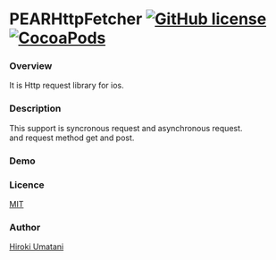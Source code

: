 PEARHttpFetcher [![GitHub license](https://img.shields.io/github/license/mashape/apistatus.svg?style=plastic)](https://github.com/HirokiUmatani/PEARHttpFetcher/blob/master/LICENSE) [![CocoaPods](https://img.shields.io/badge/platform-ios-lightgrey.svg)](https://cocoapods.org/pods/PEARHttpFetcher)
====

### Overview
It is Http request library for ios.

### Description
This support is syncronous request and asynchronous request.  
and request method get and post.

### Demo

### Licence
[MIT](https://github.com/HirokiUmatani/PEARHttpFetcher/blob/master/LICENSE)

### Author
[Hiroki Umatani](https://github.com/HirokiUmatani)
